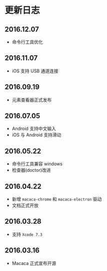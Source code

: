 # 更新日志

## 2016.12.07

- 命令行工具优化

## 2016.11.07

- iOS 支持 USB 通道连接

## 2016.09.19

- 元素查看器正式发布

## 2016.07.05

- Android 支持中文输入
- iOS 与 Android 支持滑动

## 2016.05.22

- 命令行工具兼容 windows
- 检查器(doctor)改进

## 2016.04.22

- 新增 `macaca-chrome` 和 `macaca-electron` 驱动
- 文档正式开放

## 2016.03.28

- 支持 `Xcode 7.3`

## 2016.03.16

- Macaca 正式宣布开源
